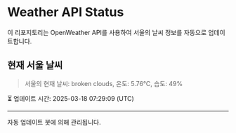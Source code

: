 
# Weather API Status

이 리포지토리는 OpenWeather API를 사용하여 서울의 날씨 정보를 자동으로 업데이트합니다.

## 현재 서울 날씨
> 서울의 현재 날씨: broken clouds, 온도: 5.76°C, 습도: 49%

⏳ 업데이트 시간: 2025-03-18 07:29:09 (UTC)

---
자동 업데이트 봇에 의해 관리됩니다.
